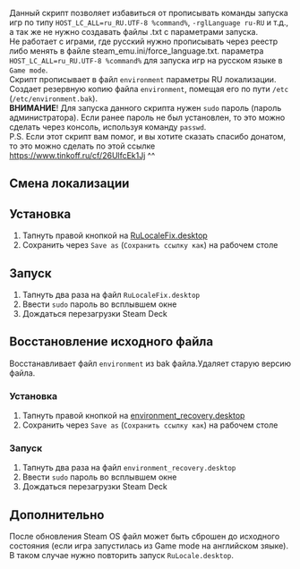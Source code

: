Данный скрипт позволяет избавиться от прописывать команды запуска игр по типу `HOST_LC_ALL=ru_RU.UTF-8 %command%`, `-rglLanguage ru-RU` и т.д., а так же не нужно создавать файлы .txt с параметрами запуска.<br/>
Не работает с играми, где русский нужно прописывать через реестр либо менять в файле steam_emu.ini/force_language.txt.
параметра `HOST_LC_ALL=ru_RU.UTF-8 %command%` для запуска игр на русском языке в `Game mode`.<br/>
Скрипт прописывает в файл `environment` параметры RU локализации.<br/>
Создает резервную копию файла `environment`, помещая его по пути `/etc` (`/etc/environment.bak`).<br/>
**ВНИМАНИЕ**! Для запуска данного скрипта нужен `sudo` пароль (пароль администратора). Если ранее пароль не был установлен, то это можно сделать через консоль, используя команду `passwd`.<br/>
P.S. Если этот скрипт вам помог, и вы хотите сказать спасибо донатом, то это можно сделать по этой ссылке https://www.tinkoff.ru/cf/26UlfcEk1Jj ^^

## Смена локализации
## Установка
1. Тапнуть правой кнопкой на [RuLocaleFix.desktop](https://raw.githubusercontent.com/mashakulina/ru_locale_fix_on_steamdeck/main/RuLocaleFix.desktop) 
2. Сохранить через `Save as` (`Сохранить ссылку как`) на рабочем столе

## Запуск
1. Тапнуть два раза на файл `RuLocaleFix.desktop`
2. Ввести `sudo` пароль во всплывшем окне
3. Дождаться перезагрузки Steam Deck

## Восстановление исходного файла
Восстанавливает файл `environment` из bak файла.Удаляет старую версию файла.
### Установка
1. Тапнуть правой кнопкой на [environment_recovery.desktop](https://raw.githubusercontent.com/mashakulina/ru_locale_fix_on_steamdeck/main/environment_recovery.desktop) 
2. Сохранить через `Save as` (`Сохранить ссылку как`) на рабочем столе

### Запуск
1. Тапнуть два раза на файл `environment_recovery.desktop`
2. Ввести `sudo` пароль во всплывшем окне
3. Дождаться перезагрузки Steam Deck

## Дополнительно
После обновления Steam OS файл может быть сброшен до исходного состояния (если игра запустилась из Game mode на английском зяыке). В таком случае нужно повторить запуск `RuLocale.desktop`.
